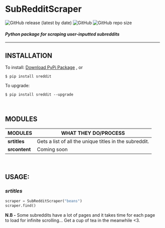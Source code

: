 # SubRedditScraper
![GitHub release (latest by date)](https://img.shields.io/github/v/release/Mandy-cyber/SubRedditScraper?color=%23ff5373&display_name=tag&style=flat-square)  ![GitHub](https://img.shields.io/github/license/Mandy-cyber/SubRedditScraper?color=%23bce1ff&style=flat-square)  ![GitHub repo size](https://img.shields.io/github/repo-size/Mandy-cyber/SubRedditScraper?color=%23ffcbc6&style=flat-square)
#### *Python package for scraping user-inputted subreddits*
---
## **INSTALLATION**
To install:
[Download PyPi Package](https://pypi.org/project/sreddit/#files) , or <br>
```$
$ pip install sreddit
```
To upgrade:
```$
$ pip install sreddit --upgrade
```
<br>

## **MODULES**

MODULES | WHAT THEY DO/PROCESS
------------ | -------------
**srtitles** | Gets a list of all the unique titles in the subreddit.
**srcontent** | Coming soon

<br>

## **USAGE:**
### _srtitles_

```python
scraper = SubRedditScraper("beans")
scraper.find()
```
<b>N.B -</b> Some subreddits have a lot of pages and it takes time for each page to load for infinite scrolling... Get a cup of tea in the meanwhile <3.




